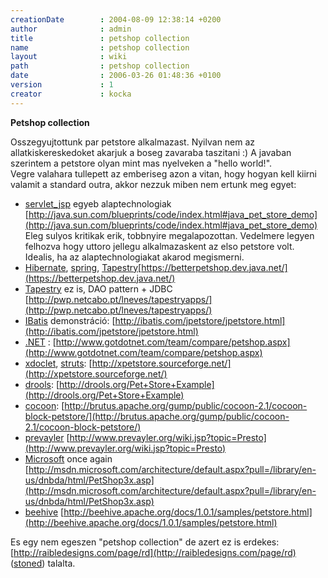 ```yaml
---
creationDate        : 2004-08-09 12:38:14 +0200 
author              : admin 
title               : petshop collection 
name                : petshop collection 
layout              : wiki 
path                : petshop collection 
date                : 2006-03-26 01:48:36 +0100 
version             : 1 
creator             : kocka 
---
```

__Petshop collection__

Osszegyujtottunk par petstore alkalmazast. Nyilvan nem az allatkiskereskedoket akarjuk a boseg zavaraba taszitani :) A javaban szerintem a petstore olyan mint mas nyelveken a "hello world!".<br/>
Vegre valahara tullepett az emberiseg azon a vitan, hogy hogyan kell kiirni valamit a standard outra, akkor nezzuk miben nem ertunk meg egyet:

*   [servlet_jsp](servlet_jsp.html) egyeb alaptechnologiak [http://java.sun.com/blueprints/code/index.html#java_pet_store_demo](http://java.sun.com/blueprints/code/index.html#java_pet_store_demo) <br/> Eleg sulyos kritikak erik, tobbnyire megalapozottan. Vedelmere legyen felhozva hogy uttoro jellegu alkalmazaskent az elso petstore volt. Idealis, ha az alaptechnologiakat akarod megismerni.
*   [Hibernate](Hibernate.html), [spring](spring.html), [Tapestry](tapestry.html)[https://betterpetshop.dev.java.net/](https://betterpetshop.dev.java.net/)
*   [Tapestry](tapestry.html) ez is, DAO pattern + JDBC [http://pwp.netcabo.pt/lneves/tapestryapps/](http://pwp.netcabo.pt/lneves/tapestryapps/)
*   [IBatis](Missing.html) demonstráció: [http://ibatis.com/jpetstore/jpetstore.html](http://ibatis.com/jpetstore/jpetstore.html)
*   [.NET](.net.html) : [http://www.gotdotnet.com/team/compare/petshop.aspx](http://www.gotdotnet.com/team/compare/petshop.aspx)
*   [xdoclet](XDoclet.html), [struts](struts.html): [http://xpetstore.sourceforge.net/](http://xpetstore.sourceforge.net/)
*   [drools](drools.html): [http://drools.org/Pet+Store+Example](http://drools.org/Pet+Store+Example)
*   [cocoon](cocoon.html): [http://brutus.apache.org/gump/public/cocoon-2.1/cocoon-block-petstore/](http://brutus.apache.org/gump/public/cocoon-2.1/cocoon-block-petstore/)
*   [prevayler](Prevayler.html) [http://www.prevayler.org/wiki.jsp?topic=Presto](http://www.prevayler.org/wiki.jsp?topic=Presto)
*   [Microsoft](Microsoft.html) once again [http://msdn.microsoft.com/architecture/default.aspx?pull=/library/en-us/dnbda/html/PetShop3x.asp](http://msdn.microsoft.com/architecture/default.aspx?pull=/library/en-us/dnbda/html/PetShop3x.asp)
*   [beehive](beehive.html) [http://beehive.apache.org/docs/1.0.1/samples/petstore.html](http://beehive.apache.org/docs/1.0.1/samples/petstore.html)

Es egy nem egeszen "petshop collection" de azert ez is erdekes: [http://raibledesigns.com/page/rd](http://raibledesigns.com/page/rd) ([stoned](stoned.html)) talalta.
